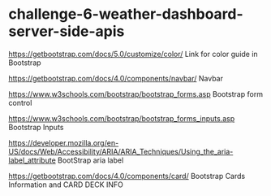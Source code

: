 # challenge-6-weather-dashboard-server-side-apis

https://getbootstrap.com/docs/5.0/customize/color/
Link for color guide in Bootstrap


https://getbootstrap.com/docs/4.0/components/navbar/
Navbar

https://www.w3schools.com/bootstrap/bootstrap_forms.asp
Bootstrap form control

https://www.w3schools.com/bootstrap/bootstrap_forms_inputs.asp
Bootstrap Inputs


https://developer.mozilla.org/en-US/docs/Web/Accessibility/ARIA/ARIA_Techniques/Using_the_aria-label_attribute
BootStrap aria label

https://getbootstrap.com/docs/4.0/components/card/
Bootstrap Cards Information and CARD DECK INFO
